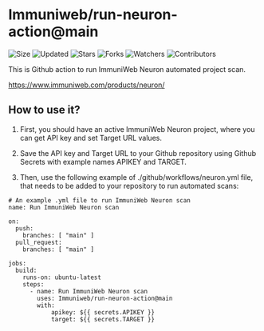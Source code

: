 # Immuniweb/run-neuron-action@main

![Size](https://img.shields.io/github/repo-size/Immuniweb/run-neuron-action?style=plastic&color=0f0&label=Size)
![Updated](https://img.shields.io/github/last-commit/Immuniweb/run-neuron-action?style=plastic&color=f00&label=Updated)
![Stars](https://img.shields.io/github/stars/Immuniweb/run-neuron-action?style=plastic&color=ffc801&label=Stars)
![Forks](https://img.shields.io/github/forks/Immuniweb/run-neuron-action?style=plastic&color=003cff&label=Forks)
![Watchers](https://img.shields.io/github/watchers/Immuniweb/run-neuron-action?style=plastic&color=ff5500&label=Watchers)
![Contributors](https://img.shields.io/github/contributors/Immuniweb/run-neuron-action?style=plastic&color=f0f&label=Contributors)

This is Github action to run ImmuniWeb Neuron automated project scan.

https://www.immuniweb.com/products/neuron/

## How to use it?

1. First, you should have an active ImmuniWeb Neuron project, where you can get API key and set Target URL values.

2. Save the API key and Target URL to your Github repository using Github Secrets with example names APIKEY and TARGET.

3. Then, use the following example of ./github/workflows/neuron.yml file, that needs to be added to your repository to run automated scans:

```
# An example .yml file to run ImmuniWeb Neuron scan
name: Run ImmuniWeb Neuron scan

on:
  push:
    branches: [ "main" ]
  pull_request:
    branches: [ "main" ]

jobs:
  build:
    runs-on: ubuntu-latest
    steps:
      - name: Run ImmuniWeb Neuron scan
        uses: Immuniweb/run-neuron-action@main
        with:
            apikey: ${{ secrets.APIKEY }}
            target: ${{ secrets.TARGET }}
```
